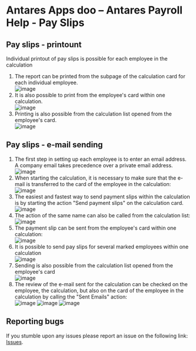 # Antares Apps doo – Antares Payroll Help - Pay Slips

## Pay slips - printount
Individual printout of pay slips is possible for each employee in the calculation
1. The report can be printed from the subpage of the calculation card for each individual employee.  
![image](https://github.com/user-attachments/assets/7c3c8e2a-4e63-456a-ad25-0466ca0418aa)
1. It is also possible to print from the employee's card within one calculation.  
![image](https://github.com/user-attachments/assets/1f23c7e2-5c8f-4e5f-bf3b-41f572b599cf)
1. Printing is also possible from the calculation list opened from the employee's card.  
![image](https://github.com/user-attachments/assets/d7c3569d-99ed-422d-ad91-fb344599bf82)

   
## Pay slips - e-mail sending
1. The first step in setting up each employee is to enter an email address. A company email takes precedence over a private email address.  
![image](https://github.com/user-attachments/assets/eb2d419f-a504-4023-996b-d3b41ce7c8dc)
1. When starting the calculation, it is necessary to make sure that the e-mail is transferred to the card of the employee in the calculation:    
![image](https://github.com/user-attachments/assets/d3642099-3ece-4e51-9677-f07ed3032c78)
1. The easiest and fastest way to send payment slips within the calculation is by starting the action "Send payment slips" on the calculation card.   
![image](https://github.com/user-attachments/assets/8e0dc269-5f27-4d1a-abf5-2ca45c7b9224)
1. The action of the same name can also be called from the calculation list:  
![image](https://github.com/user-attachments/assets/94d5e538-e1a8-40ef-9444-e21f65cf1825)
1. The payment slip can be sent from the employee's card within one calculation:  
![image](https://github.com/user-attachments/assets/3296118a-89d1-49bd-9a9d-78cd41d07e67)
1. It is possible to send pay slips for several marked employees within one calculation  
![image](https://github.com/user-attachments/assets/b650f1e7-fdbf-45ae-83c3-710814d75375)
1. Sending is also possible from the calculation list opened from the employee's card  
![image](https://github.com/user-attachments/assets/d6a6dbe5-2584-4c43-b042-a51656fe51fc)
1. The review of the e-mail sent for the calculation can be checked on the employee, the calculation, but also on the card of the employee in the calculation by calling the "Sent Emails" action:  
![image](https://github.com/user-attachments/assets/d35f5b9d-5c6a-4e38-ba8d-ccc882153122)
![image](https://github.com/user-attachments/assets/b49ea790-a003-46db-93af-3f641b5e94ab)
![image](https://github.com/user-attachments/assets/b90deb84-cbbe-41a0-b6cf-375796bdd7c9)


## Reporting bugs
If you stumble upon any issues please report an issue on the following link:
[Issues](https://github.com/AntaresAppsDoo/Wiki/issues).
